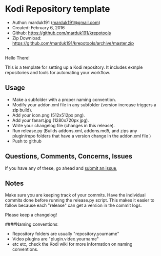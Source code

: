 Kodi Repository template
=========================

* Author:	marduk191 (<marduk191@gmail.com>)
* Created:	February 6, 2016
* Github:	<https://github.com/marduk191/krepotools>
* Zip Download:	<https://github.com/marduk191/krepotools/archive/master.zip>
* 

Hello There!

This is a template for setting up a Kodi repository. It includes exmple repositories and tools for automating your workflow.

Usage
-----
* Make a subfolder with a proper naming convention.
* Modify your addon.xml file in any subfolder (version increase triggers a zip build).
* Add your icon.png  (512x512px png).
* Add your fanart.jpg (1280x720px jpg).
* Write your changelog file (changes in this release).
* Run release.py (Builds addons.xml, addons.md5, and zips any plugin/repo folders that have a version change in the addon.xml file )
* Push to github

Questions, Comments, Concerns, Issues
-------------------------------------
If you have any of these, go ahead and [submit an issue](https://github.com/marduk191/krepotools/issues),

Notes
------------------------
Make sure you are keeping track of your commits. Have the individual commits done before running the release.py script. This makes it easier to follow because each "release" can get a version in the commit logs.

Please keep a changelog!

####Naming conventions:
* Repository folders are usually "repository.yourname"
* Video plugins are "plugin.video.yourname"
* etc etc, check the Kodi wiki for more information on naming conventions.
